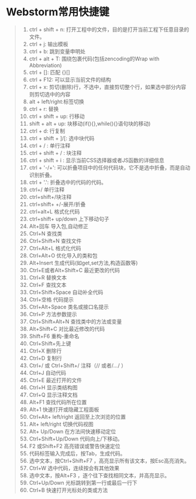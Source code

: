 # Webstorm常用快捷键

> 1. ctrl + shift + n: 打开工程中的文件，目的是打开当前工程下任意目录的文件。 
> 2. ctrl + j: 输出模板 
> 3. ctrl + b: 跳到变量申明处
> 4. ctrl + alt + T: 围绕包裹代码(包括zencoding的Wrap with Abbreviation) 
> 5. ctrl + []: 匹配 {}[] 
> 6. ctrl + F12: 可以显示当前文件的结构 
> 7. ctrl + x: 剪切(删除)行，不选中，直接剪切整个行，如果选中部分内容则剪切选中的内容
> 8. alt + left/right:标签切换 
> 9. ctrl + r: 替换 
> 10. ctrl + shift + up: 行移动 
> 11. shift + alt + up: 块移动(if(){},while(){}语句块的移动) 
> 12. ctrl + d: 行复制 
> 13. ctrl + shift + ]/[: 选中块代码 
> 14. ctrl + / : 单行注释 
> 15. ctrl + shift + / : 块注释 
> 16. ctrl + shift + i : 显示当前CSS选择器或者JS函数的详细信息 
> 17. ctrl + '-/+': 可以折叠项目中的任何代码块，它不是选中折叠，而是自动识别折叠。 
> 18. ctrl + '.': 折叠选中的代码的代码。 
> 19. ctrl+/ 单行注释 
> 20. ctrl+shift+/块注释 
> 21. ctrl+shift+ +/-展开/折叠
> 22.  ctrl+alt+L 格式化代码
> 23.  ctrl+shift+ up/down 上下移动句子 
> 24. Alt+回车 导入包,自动修正 
> 25. Ctrl+N 查找类 
> 26. Ctrl+Shift+N 查找文件 
> 27. Ctrl+Alt+L 格式化代码 
> 28. Ctrl+Alt+O 优化导入的类和包 
> 29. Alt+Insert 生成代码(如get,set方法,构造函数等) 
> 30. Ctrl+E或者Alt+Shift+C 最近更改的代码 
> 31. Ctrl+R 替换文本 
> 32. Ctrl+F 查找文本 
> 33. Ctrl+Shift+Space 自动补全代码 
> 34. Ctrl+空格 代码提示
> 35.  Ctrl+Alt+Space 类名或接口名提示
> 36.  Ctrl+P 方法参数提示 
> 37. Ctrl+Shift+Alt+N 查找类中的方法或变量
> 38.  Alt+Shift+C 对比最近修改的代码
> 39.  Shift+F6 重构-重命名 
> 40. Ctrl+Shift+先上键 
> 41. Ctrl+X 删除行 
> 42. Ctrl+D 复制行 
> 43. Ctrl+/ 或 Ctrl+Shift+/ 注释（// 或者/*...*/ ） 
> 44. Ctrl+J 自动代码 
> 45. Ctrl+E 最近打开的文件 
> 46. Ctrl+H 显示类结构图 
> 47. Ctrl+Q 显示注释文档 
> 48. Alt+F1 查找代码所在位置 
> 49. Alt+1 快速打开或隐藏工程面板
> 50.  Ctrl+Alt+ left/right 返回至上次浏览的位置
> 51.  Alt+ left/right 切换代码视图
> 52.  Alt+ Up/Down 在方法间快速移动定位 
> 53. Ctrl+Shift+Up/Down 代码向上/下移动。 
> 54. F2 或Shift+F2 高亮错误或警告快速定位 
> 55. 代码标签输入完成后，按Tab，生成代码。 
> 56. 选中文本，按Ctrl+Shift+F7 ，高亮显示所有该文本，按Esc高亮消失。 
> 57. Ctrl+W 选中代码，连续按会有其他效果 
> 58. 选中文本，按Alt+F3 ，逐个往下查找相同文本，并高亮显示。 
> 59. Ctrl+Up/Down 光标跳转到第一行或最后一行下 
> 60. Ctrl+B 快速打开光标处的类或方法 